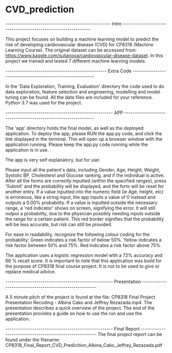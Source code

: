 # CVD_prediction
--------------------------------------------------- Intro --------------------------------------------------------------

This project focuses on building a machine learning model to predict the risk of developing cardiovascular disease (CVD) for CP8318 (Machine Learning Course).
The original dataset can be accessed from: https://www.kaggle.com/sulianova/cardiovascular-disease-dataset.
In this project we trained and tested 7 different machine learning models.

------------------------------------------------- Extra Code -----------------------------------------------------------

In the 'Data Exploration, Training, Evaluation' directory the code used to do data exploration, feature selection and engineering, modelling and model tuning can be found. All the data files are included for your reference. Python 3.7 was used for the project.

---------------------------------------------------- APP ---------------------------------------------------------------

The 'app' directory holds the final model, as well as the deployed application. 
To deploy the app, please RUN the app.py code, and click the link displayed in the terminal. This will open up a 
browser window with the application running. 
Please keep the app.py code running while the application is in use.

The app is very self explanatory, but for use:

Please input all the patient's data, including Gender, Age, Height, Weight, Systolic BP, Cholesterol and Glucose
ranking, and if the individual is active. After all the forms are correctly inputted (within the specified ranges),
press 'Submit' and the probability will be displayed, and the form will be reset for another entry.
If a value inputted into the numeric field (ie Age, height, etc) is erroneous, like a string input, the app 
inputs a value of 0 instead and outputs a 0.00% probability. If a value is inputted outside the necessary range, a
'red indicator' shows on screen, signifying the error. It will still output a probability, due to the physician possibly
needing inputs outside the range for a certain patient. This red border signifies that the probability will be less
accurate, but risk can still be provided.

For ease in readability, recognize the following colour coding for the probability:
Green indicates a risk factor of below 50%.
Yellow indicates a risk factor between 50% and 75%.
Red indicates a risk factor above 75%.

The application uses a logistic regression model with a 72% accuracy and 66 % recall score. 
It is important to note that this application was build for the purpose of CP8318 final course project. It is not to be used to give or replace medical advice. 

---------------------------------------------------- Presentation --------------------------------------------------------

A 5 minute pitch of the project is found at the file: CP8318 Final Project Presentation Recoding - Albina Cako and Jeffrey Rezazada.mp4.
The presentation describes a quick overview of the project.
The end of the presentation provides a guide on how to use the run and use the application.

---------------------------------------------------- Final Report --------------------------------------------------------
The final project report can be found under the filename: CP8318_Final_Report_CVD_Predicition_Albina_Cako_Jeffrey_Rezazada.pdf
